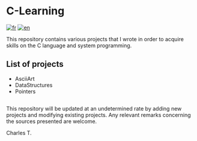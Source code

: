 # C-Learning


[![fr](https://img.shields.io/badge/lang-fr-blue.svg)](https://github.com/chalodss/Learning-Programming/blob/main/C-Learning/README.md)
[![en](https://img.shields.io/badge/lang-en-green.svg)](https://github.com/chalodss/Learning-Programming/blob/main/C-Learning/README.en.md)

This repository contains various projects that I wrote in order to acquire skills on the C language and system programming.

## List of projects


- AsciiArt
- DataStructures
- Pointers


##

This repository will be updated at an undetermined rate by adding new projects and modifying existing projects. Any relevant remarks concerning the sources presented are welcome.

Charles T.
